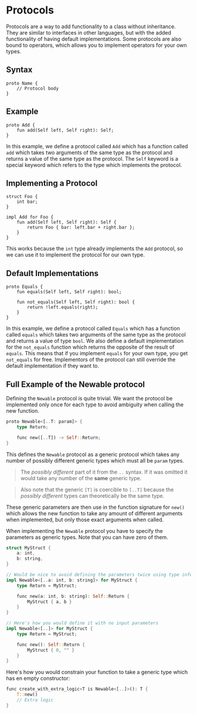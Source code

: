 # Protocols

Protocols are a way to add functionality to a class without inheritance. \
They are similar to interfaces in other languages, but with the added functionality of having default implementations.
Some protocols are also bound to operators, which allows you to implement operators for your own types.

## Syntax

```
proto Name {
    // Protocol body
}
```

## Example

```
proto Add {
    fun add(Self left, Self right): Self;
}
```

In this example, we define a protocol called `Add` which has a function called `add` which takes two arguments of the same type as the protocol and returns a value of the same type as the protocol.
The `Self` keyword is a special keyword which refers to the type which implements the protocol.

## Implementing a Protocol

```
struct Foo {
    int bar;
}

impl Add for Foo {
    fun add(Self left, Self right): Self {
        return Foo { bar: left.bar + right.bar };
    }
}
```

This works because the `int` type already implements the `Add` protocol, so we can use it to implement the protocol for our own type.

## Default Implementations

```
proto Equals {
    fun equals(Self left, Self right): bool;
    
    fun not_equals(Self left, Self right): bool {
        return !left.equals(right);
    }
}
```

In this example, we define a protocol called `Equals` which has a function called `equals` which takes two arguments of the same type as the protocol and returns a value of type `bool`.
We also define a default implementation for the `not_equals` function which returns the opposite of the result of `equals`.
This means that if you implement `equals` for your own type, you get `not_equals` for free.
Implementors of the protocol can still override the default implementation if they want to.

## Full Example of the Newable protocol

Defining the `Newable` protocol is quite trivial. We want the protocol be implemented only once for each type to avoid ambiguity when calling the new function.

```rs
proto Newable<[..T: param]> {
    type Return;

    func new([..T]) -> Self::Return;
}
```

This defines the `Newable` protocol as a generic protocol which takes any number of possibly different generic types which must all be `param` types.

> The *possibly different* part of it from the `..` syntax.
> If it was omitted it would take any number of the **same** generic type. 

> Also note that the generic `[T]` is coercible to `[..T]` because the *possibly different* types can theoretically be the same type.

These generic parameters are then use in the function signature for `new()` which allows the new function to take any amount of different arguments when implemented, but only those exact arguments when called.

When implementing the `Newable` protocol you have to specify the parameters as generic types. Note that you can have zero of them.

```rs
struct MyStruct {
    a: int,
    b: string,
}

// Would be nice to avoid defining the parameters twice using type inference somehow
impl Newable<[..a: int, b: string]> for MyStruct {
    type Return = MyStruct;

    func new(a: int, b: string): Self::Return {
        MyStruct { a, b }
    }
}

// Here's how you would define it with no input parameters
impl Newable<[..]> for MyStruct {
    type Return = MyStruct;

    func new(): Self::Return {
        MyStruct { 0, "" }
    }
}
```

Here's how you would constrain your function to take a generic type which has en empty constructor:

```rs
func create_with_extra_logic<T is Newable<[..]>(): T {
    T::new()
    // Extra logic
}
```
